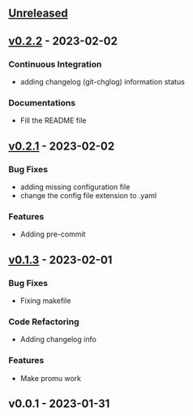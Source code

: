 <a name="unreleased"></a>
## [Unreleased]


<a name="v0.2.2"></a>
## [v0.2.2] - 2023-02-02
### Continuous Integration
- adding changelog (git-chglog) information status

### Documentations
- Fill the README file


<a name="v0.2.1"></a>
## [v0.2.1] - 2023-02-02
### Bug Fixes
- adding missing configuration file
- change the config file extension to .yaml

### Features
- Adding pre-commit


<a name="v0.1.3"></a>
## [v0.1.3] - 2023-02-01
### Bug Fixes
- Fixing makefile

### Code Refactoring
- Adding changelog info

### Features
- Make promu work


<a name="v0.0.1"></a>
## v0.0.1 - 2023-01-31

[Unreleased]: https://github.com/Whyrl35/prometheus-saltstack-exporter/compare/v0.2.2...HEAD
[v0.2.2]: https://github.com/Whyrl35/prometheus-saltstack-exporter/compare/v0.2.1...v0.2.2
[v0.2.1]: https://github.com/Whyrl35/prometheus-saltstack-exporter/compare/v0.1.3...v0.2.1
[v0.1.3]: https://github.com/Whyrl35/prometheus-saltstack-exporter/compare/v0.0.1...v0.1.3
